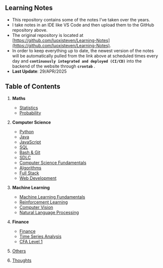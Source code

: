 ## Learning Notes
- This repository contains some of the notes I’ve taken over the years.
- I take notes in an IDE like VS Code and then upload them to the GitHub repository above.
- The original repository is located at [https://github.com/luoxisteven/Learning-Notes](https://github.com/luoxisteven/Learning-Notes).
- In order to keep everything up to date, the newest version of the notes will be automatically pulled from the link above at scheduled times every day and **`continuously integrated and deployed (CI/CD)`** into the backend of the website through **`crontab`** .
- **Last Update**: 29/APR/2025

## Table of Contents
1) **Maths**
    - [Statistics](notes-en/Statistics.md)
    - [Probability](notes-en/Probability.md)
2) **Computer Science**
    - [Python](notes-en/Python.md)
    - [Java](notes-en/Java.md)
    - [JavaScript](notes-en/JavaScript.md)
    - [SQL](notes-en/SQL.md)
    - [Bash & Git](notes-en/bash-git.md)
     - [SDLC](notes-en/SDLC.md)
    - [Computer Science Fundamentals](notes-en/cs-basic.md)
    - [Algorithms](notes-en/Algorithms.md)
    - [Full Stack](notes-en/Full-stack.md)
    - [Web Development](notes-en/Web.md)
3) **Machine Learning**
    - [Machine Learning Fundamentals](notes-en/Machine%20Learning.md)
    - [Reinforcement Learning](notes-en/Reinforcement%20Learning.md)
    - [Computer Vision](notes-en/CV.md)
    - [Natural Language Processing](notes-en/NLP.md)
4) **Finance**
    - [Finance](notes-en/Finance.md)
    - [Time Series Analysis](notes-en/Time%20Series%20Analysis.md)
    - [CFA Level 1](https://github.com/luoxisteven/Learning-Notes/tree/main/CFA%20Level%201)

5) [Others](notes-en/Others.md)
6) [Thoughts](notes-en/Thoughts.md)
